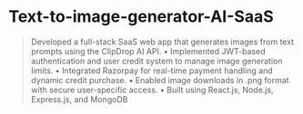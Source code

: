 # Text-to-image-generator-AI-SaaS
 
> Developed a full-stack SaaS web app that generates images from text prompts using the ClipDrop AI API.
 • Implemented JWT-based authentication and user credit system to manage image generation limits.
 • Integrated Razorpay for real-time payment handling and dynamic credit purchase.
 • Enabled image downloads in .png format with secure user-specific access.
 • Built using React.js, Node.js, Express.js, and MongoDB